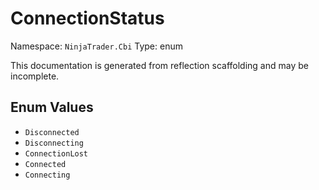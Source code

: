 # ConnectionStatus

Namespace: `NinjaTrader.Cbi`
Type: enum

This documentation is generated from reflection scaffolding and may be incomplete.

## Enum Values
- `Disconnected`
- `Disconnecting`
- `ConnectionLost`
- `Connected`
- `Connecting`
